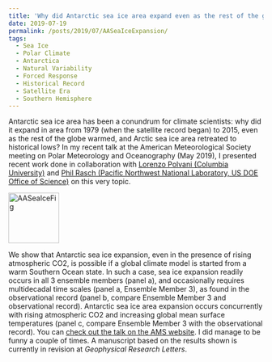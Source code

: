 ```yaml
---
title: 'Why did Antarctic sea ice area expand even as the rest of the globe warmed?'
date: 2019-07-19
permalink: /posts/2019/07/AASeaIceExpansion/
tags:
  - Sea Ice
  - Polar Climate
  - Antarctica
  - Natural Variability
  - Forced Response
  - Historical Record
  - Satellite Era
  - Southern Hemisphere
---
```


Antarctic sea ice area has been a conundrum for climate scientists: why did it expand in area from 1979 (when the satellite record began) to 2015, even as the rest of the globe warmed, and Arctic sea ice area retreated to historical lows?  In my recent talk at the American Meteorological Society meeting on Polar Meteorology and Oceanography (May 2019), I presented recent work done in collaboration with [Lorenzo Polvani (Columbia University)](http://www.columbia.edu/~lmp/) and [Phil Rasch (Pacific Northwest National Laboratory, US DOE Office of Science)]() on this very topic.

<img src="https://hansialice.github.io/images/AASeaIce_Fig3_redo2_052019.png" alt="AASeaIceFig" width=100 />

We show that Antarctic sea ice expansion, even in the presence of rising atmospheric CO2, is possible if a global climate model is started from a warm Southern Ocean state.  In such a case, sea ice expansion readily occurs in all 3 ensemble members (panel a), and occasionally requires multidecadal time scales (panel a, Ensemble Member 3), as found in the observational record (panel b, compare Ensemble Member 3 and observational record).  Antarctic sea ice area expansion occurs concurrently with rising atmospheric CO2 and increasing global mean surface temperatures (panel c, compare Ensemble Member 3 with the observational record).  You can [check out the talk on the AMS website](https://ams.confex.com/ams/15Polar/videogateway.cgi/id/54958?recordingid=54958).  I did manage to be funny a couple of times.  A manuscript based on the results shown is currently in revision at <i>Geophysical Research Letters</i>.  
